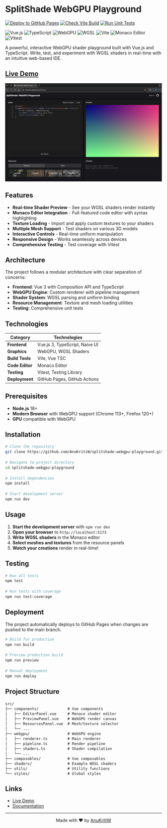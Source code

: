 # SplitShade WebGPU Playground

[![Deploy to GitHub Pages](https://github.com/AnuKritiW/splitshade-webgpu-playground/actions/workflows/deploy.yml/badge.svg)](https://github.com/AnuKritiW/splitshade-webgpu-playground/actions/workflows/deploy.yml)
[![Check Vite Build](https://github.com/AnuKritiW/splitshade-webgpu-playground/actions/workflows/check-build.yml/badge.svg)](https://github.com/AnuKritiW/splitshade-webgpu-playground/actions/workflows/check-build.yml)
[![Run Unit Tests](https://github.com/AnuKritiW/splitshade-webgpu-playground/actions/workflows/check-tests.yml/badge.svg)](https://github.com/AnuKritiW/splitshade-webgpu-playground/actions/workflows/check-tests.yml)

![Vue.js](https://img.shields.io/badge/Vue.js-4FC08D?style=for-the-badge&logo=vue.js&logoColor=white)
![TypeScript](https://img.shields.io/badge/TypeScript-007ACC?style=for-the-badge&logo=typescript&logoColor=white)
![WebGPU](https://img.shields.io/badge/WebGPU-FF6B35?style=for-the-badge&logo=webgl&logoColor=white)
![WGSL](https://img.shields.io/badge/WGSL-FF4B4B?style=for-the-badge&logo=shader&logoColor=white)
![Vite](https://img.shields.io/badge/Vite-646CFF?style=for-the-badge&logo=vite&logoColor=white)
![Monaco Editor](https://img.shields.io/badge/Monaco_Editor-0078D4?style=for-the-badge&logo=visual-studio-code&logoColor=white)
![Vitest](https://img.shields.io/badge/Vitest-6E9F18?style=for-the-badge&logo=vitest&logoColor=white)

A powerful, interactive WebGPU shader playground built with Vue.js and TypeScript. Write, test, and experiment with WGSL shaders in real-time with an intuitive web-based IDE.

## [Live Demo](https://anukritiw.github.io/splitshade/)

<div align="center">
  <a href="https://anukritiw.github.io/splitshade/">
    <img src="assets/splitshade.png" alt="splitshade screenshot">
  </a>
</div>

## Features

- **Real-time Shader Preview** - See your WGSL shaders render instantly
- **Monaco Editor Integration** - Full-featured code editor with syntax highlighting
- **Texture Loading** - Import and apply custom textures to your shaders
- **Multiple Mesh Support** - Test shaders on various 3D models
- **Interactive Controls** - Real-time uniform manipulation
- **Responsive Design** - Works seamlessly across devices
- **Comprehensive Testing** - Test coverage with Vitest

## Architecture

The project follows a modular architecture with clear separation of concerns:

- **Frontend**: Vue 3 with Composition API and TypeScript
- **WebGPU Engine**: Custom renderer with pipeline management
- **Shader System**: WGSL parsing and uniform binding
- **Resource Management**: Texture and mesh loading utilities
- **Testing**: Comprehensive unit tests

## Technologies

| Category | Technologies |
|----------|-------------|
| **Frontend** | Vue.js 3, TypeScript, Naive UI |
| **Graphics** | WebGPU, WGSL Shaders |
| **Build Tools** | Vite, Vue TSC |
| **Code Editor** | Monaco Editor |
| **Testing** | Vitest, Testing Library |
| **Deployment** | GitHub Pages, GitHub Actions |

## Prerequisites

- **Node.js** 18+ 
- **Modern Browser** with WebGPU support (Chrome 113+, Firefox 120+)
- **GPU** compatible with WebGPU

## Installation

```bash
# Clone the repository
git clone https://github.com/AnuKritiW/splitshade-webgpu-playground.git

# Navigate to project directory
cd splitshade-webgpu-playground

# Install dependencies
npm install

# Start development server
npm run dev
```

## Usage

1. **Start the development server** with `npm run dev`
2. **Open your browser** to `http://localhost:5173`
3. **Write WGSL shaders** in the Monaco editor
4. **Select meshes and textures** from the resource panels
5. **Watch your creations** render in real-time!


## Testing

```bash
# Run all tests
npm test

# Run tests with coverage
npm run test:coverage
```

## Deployment

The project automatically deploys to GitHub Pages when changes are pushed to the main branch.

```bash
# Build for production
npm run build

# Preview production build
npm run preview

# Manual deployment
npm run deploy
```

## Project Structure

```
src/
├── components/             # Vue components
│   ├── EditorPanel.vue     # Monaco shader editor
│   ├── PreviewPanel.vue    # WebGPU render canvas
│   ├── ResourcesPanel.vue  # Mesh/texture selector
│   └── ...
├── webgpu/                 # WebGPU engine
│   ├── renderer.ts         # Main renderer
│   ├── pipeline.ts         # Render pipeline
│   ├── shaders.ts          # Shader compilation
│   └── ...
├── composables/            # Vue composables
├── shaders/                # Example WGSL shaders
├── utils/                  # Utility functions
└── styles/                 # Global styles
```

## Links

- [Live Demo](https://anukritiw.github.io/splitshade/)
- [Documentation](https://anukritiw.github.io/splitshade-docs/)

---

<div align="center">
  Made with ❤️ by <a href="https://github.com/AnuKritiW">AnuKritiW</a>
</div>